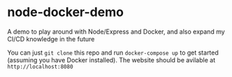# node-docker-demo

A demo to play around with Node/Express and Docker, and also expand my CI/CD knowledge in the future

You can just `git clone` this repo and run `docker-compose up` to get started (assuming you have Docker installed). The website should be avilable at `http://localhost:8080`
